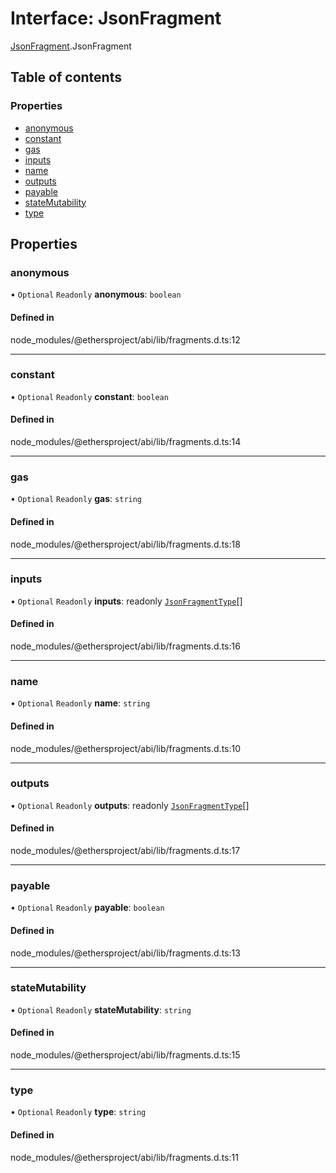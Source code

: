 # Interface: JsonFragment

[JsonFragment](../modules/JsonFragment.md).JsonFragment

## Table of contents

### Properties

- [anonymous](JsonFragment.JsonFragment-1.md#anonymous)
- [constant](JsonFragment.JsonFragment-1.md#constant)
- [gas](JsonFragment.JsonFragment-1.md#gas)
- [inputs](JsonFragment.JsonFragment-1.md#inputs)
- [name](JsonFragment.JsonFragment-1.md#name)
- [outputs](JsonFragment.JsonFragment-1.md#outputs)
- [payable](JsonFragment.JsonFragment-1.md#payable)
- [stateMutability](JsonFragment.JsonFragment-1.md#statemutability)
- [type](JsonFragment.JsonFragment-1.md#type)

## Properties

### <a id="anonymous" name="anonymous"></a> anonymous

• `Optional` `Readonly` **anonymous**: `boolean`

#### Defined in

node_modules/@ethersproject/abi/lib/fragments.d.ts:12

___

### <a id="constant" name="constant"></a> constant

• `Optional` `Readonly` **constant**: `boolean`

#### Defined in

node_modules/@ethersproject/abi/lib/fragments.d.ts:14

___

### <a id="gas" name="gas"></a> gas

• `Optional` `Readonly` **gas**: `string`

#### Defined in

node_modules/@ethersproject/abi/lib/fragments.d.ts:18

___

### <a id="inputs" name="inputs"></a> inputs

• `Optional` `Readonly` **inputs**: readonly [`JsonFragmentType`](JsonFragment.JsonFragmentType.md)[]

#### Defined in

node_modules/@ethersproject/abi/lib/fragments.d.ts:16

___

### <a id="name" name="name"></a> name

• `Optional` `Readonly` **name**: `string`

#### Defined in

node_modules/@ethersproject/abi/lib/fragments.d.ts:10

___

### <a id="outputs" name="outputs"></a> outputs

• `Optional` `Readonly` **outputs**: readonly [`JsonFragmentType`](JsonFragment.JsonFragmentType.md)[]

#### Defined in

node_modules/@ethersproject/abi/lib/fragments.d.ts:17

___

### <a id="payable" name="payable"></a> payable

• `Optional` `Readonly` **payable**: `boolean`

#### Defined in

node_modules/@ethersproject/abi/lib/fragments.d.ts:13

___

### <a id="statemutability" name="statemutability"></a> stateMutability

• `Optional` `Readonly` **stateMutability**: `string`

#### Defined in

node_modules/@ethersproject/abi/lib/fragments.d.ts:15

___

### <a id="type" name="type"></a> type

• `Optional` `Readonly` **type**: `string`

#### Defined in

node_modules/@ethersproject/abi/lib/fragments.d.ts:11
